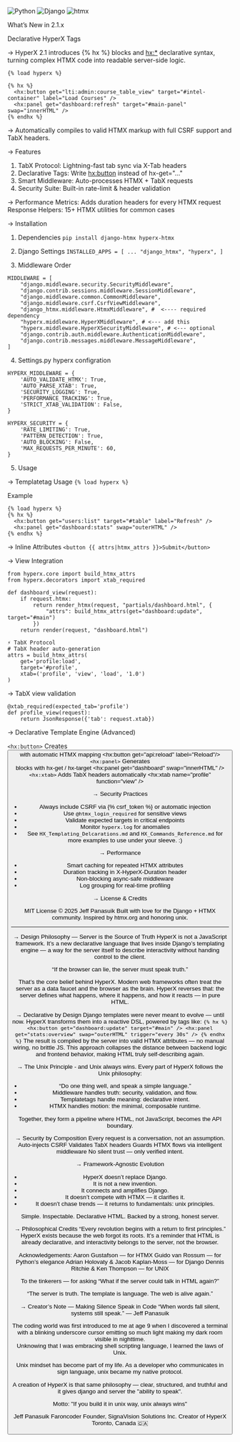 ![Python](https://img.shields.io/badge/language-python-blue.svg)
![Django](https://img.shields.io/badge/framework-django-green.svg)
![htmx](https://img.shields.io/badge/library-htmx-blueviolet)


What’s New in 2.1.x

Declarative HyperX Tags

→ HyperX 2.1 introduces {% hx %} blocks and <hx:*> declarative syntax, turning complex HTMX code into readable server-side logic.
```
{% load hyperx %}

{% hx %}
  <hx:button get="lti:admin:course_table_view" target="#intel-container" label="Load Courses" />
  <hx:panel get="dashboard:refresh" target="#main-panel" swap="innerHTML" />
{% endhx %}
```

→ Automatically compiles to valid HTMX markup with full CSRF support and TabX headers.

→ Features
1. TabX Protocol: Lightning-fast tab sync via X-Tab headers
2. Declarative Tags: Write <hx:button> instead of hx-get="..."
3. Smart Middleware: Auto-processes HTMX + TabX requests
4. Security Suite: Built-in rate-limit & header validation

 → Performance Metrics: Adds duration headers for every HTMX request
Response Helpers: 15+ HTMX utilities for common cases

→ Installation
1. Dependencies
`pip install django-htmx hyperx-htmx`

2. Django Settings
`INSTALLED_APPS = [
   ...
   "django_htmx",
    "hyperx",
]
`
3. Middleware Order
```
MIDDLEWARE = [
    "django.middleware.security.SecurityMiddleware",
    "django.contrib.sessions.middleware.SessionMiddleware",
    "django.middleware.common.CommonMiddleware",
    "django.middleware.csrf.CsrfViewMiddleware",
    "django_htmx.middleware.HtmxMiddleware", #  <---- required dependency
    "hyperx.middleware.HyperXMiddleware", # <--- add this
    "hyperx.middleware.HyperXSecurityMiddleware", # <--- optional
    "django.contrib.auth.middleware.AuthenticationMiddleware",
    "django.contrib.messages.middleware.MessageMiddleware",
]
```
4. Settings.py hyperx configration
```
HYPERX_MIDDLEWARE = {
    'AUTO_VALIDATE_HTMX': True,
    'AUTO_PARSE_XTAB': True,
    'SECURITY_LOGGING': True,
    'PERFORMANCE_TRACKING': True,
    'STRICT_XTAB_VALIDATION': False,
}

HYPERX_SECURITY = {
    'RATE_LIMITING': True,
    'PATTERN_DETECTION': True,
    'AUTO_BLOCKING': False,
    'MAX_REQUESTS_PER_MINUTE': 60,
}
```

5. Usage

→ Templatetag Usage
`{% load hyperx %}`

Example
```
{% load hyperx %}
{% hx %}
  <hx:button get="users:list" target="#table" label="Refresh" />
  <hx:panel get="dashboard:stats" swap="outerHTML" />
{% endhx %}
```

→ Inline Attributes
`<button {{ attrs|htmx_attrs }}>Submit</button>`

→ View Integration
```
from hyperx.core import build_htmx_attrs
from hyperx.decorators import xtab_required

def dashboard_view(request):
    if request.htmx:
        return render_htmx(request, "partials/dashboard.html", {
            "attrs": build_htmx_attrs(get="dashboard:update", target="#main")
        })
    return render(request, "dashboard.html")

⚡ TabX Protocol
# TabX header auto-generation
attrs = build_htmx_attrs(
    get='profile:load',
    target='#profile',
    xtab=('profile', 'view', 'load', '1.0')
)
```
→ TabX view validation
```
@xtab_required(expected_tab='profile')
def profile_view(request):
    return JsonResponse({'tab': request.xtab})
```

→ Declarative Template Engine (Advanced)

`<hx:button>`	Creates <button> with automatic HTMX mapping	<hx:button get="api:reload" label="Reload"/>
`<hx:panel>`	Generates <div> blocks with hx-get / hx-target	<hx:panel get="dashboard" swap="innerHTML" />
`<hx:xtab>`	Adds TabX headers automatically	<hx:xtab name="profile" function="view" />


→ Security Practices

- Always include CSRF via {% csrf_token %} or automatic injection
- Use `@htmx_login_required` for sensitive views
- Validate expected targets in critical endpoints
- Monitor `hyperx.log` for anomalies
- See `HX_Templating_Delcarations.md` and `HX_Commands_Reference.md` for more examples
to use under your sleeve.  :)

→ Performance

- Smart caching for repeated HTMX attributes
- Duration tracking in X-HyperX-Duration header
- Non-blocking async-safe middleware
- Log grouping for real-time profiling

→ License & Credits

MIT License © 2025 Jeff Panasuik
Built with love for the Django + HTMX community.
Inspired by htmx.org and honoring unix.

----------------------
→ Design Philosophy — Server is the Source of Truth
HyperX is not a JavaScript framework.
It’s a new declarative language that lives inside Django’s templating engine —
a way for the server itself to describe interactivity without handing control to the client.

“If the browser can lie, the server must speak truth.”

That’s the core belief behind HyperX.
Modern web frameworks often treat the server as a data faucet and the browser as the brain.
HyperX reverses that: the server defines what happens, where it happens, and how it reacts — in pure HTML.

→ Declarative by Design
Django templates were never meant to evolve — until now.
HyperX transforms them into a reactive DSL, powered by tags like:
`
{% hx %}
  <hx:button get="dashboard:update" target="#main" />
  <hx:panel get="stats:overview" swap="outerHTML" trigger="every 30s" />
{% endhx %}
`
The result is compiled by the server into valid HTMX attributes — no manual wiring, no brittle JS.
This approach collapses the distance between backend logic and frontend behavior,
making HTML truly self-describing again.

→ The Unix Principle - and Unix always wins.
Every part of HyperX follows the Unix philosophy:
- “Do one thing well, and speak a simple language.”
- Middleware handles truth: security, validation, and flow.
- Templatetags handle meaning: declarative intent.
- HTMX handles motion: the minimal, composable runtime.

Together, they form a pipeline where HTML, not JavaScript, becomes the API boundary.

→ Security by Composition
Every request is a conversation, not an assumption.
Auto-injects CSRF
Validates TabX headers
Guards HTMX flows via intelligent middleware
No silent trust — only verified intent.

→ Framework-Agnostic Evolution
- HyperX doesn’t replace Django.
- It is not a new invention.
- It connects and amplifies Django.
- It doesn’t compete with HTMX — it clarifies it.
- It doesn’t chase trends — it returns to fundamentals: unix principles.

Simple. Inspectable. Declarative HTML.
Backed by a strong, honest server.

→ Philosophical Credits
“Every revolution begins with a return to first principles.”
HyperX exists because the web forgot its roots.
It’s a reminder that HTML is already declarative,
and interactivity belongs to the server, not the browser.

Acknowledgements:
Aaron Gustafson — for HTMX
Guido van Rossum — for Python’s elegance
Adrian Holovaty & Jacob Kaplan-Moss — for Django
Dennis Ritchie & Ken Thompson — for UNIX

To the tinkerers — for asking “What if the server could talk in HTML again?”

“The server is truth.
The template is language.
The web is alive again.”

→ Creator’s Note — Making Silence Speak in Code
“When words fall silent, systems still speak.” — Jeff Panasuik

The coding world was first introduced to me at age 9
when I discovered a terminal with a blinking underscore cursor
emitting so much light making my dark room visible in nighttime.  
Unknowing that I was embracing shell scripting language, I learned
the laws of Unix.  

Unix mindset has become part of my life.
As a developer who communicates in sign language,
unix became my native protocol.

A creation of HyperX is that same philosophy —
clear, structured, and truthful and it gives
django and server the "ability to speak".

Motto: "If you build it in unix way, unix always wins"

Jeff Panasuik
Faroncoder
Founder, SignaVision Solutions Inc.
Creator of HyperX
Toronto, Canada 🇨🇦
